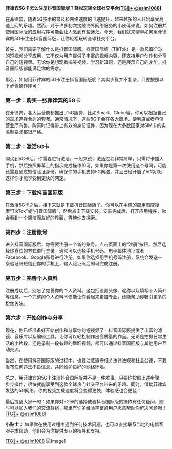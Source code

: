 **菲律宾5G卡怎么注册抖音国际版？轻松玩转全球社交平台[[TG💪+ @esim1088](https://t.me/s/esim1088)]**

在菲律宾，随着5G技术的普及和网络速度的飞速提升，越来越多的人开始享受高速上网的乐趣。然而，对于许多初次接触海外网络服务的小伙伴来说，如何注册并使用国际版的应用程序可能会让人感到有些迷茫。今天，我们就来聊聊如何用菲律宾的5G卡注册抖音国际版，让你轻松玩转全球社交平台。

首先，我们需要了解什么是抖音国际版。抖音国际版（TikTok）是一款风靡全球的短视频分享应用，它不仅为用户提供了丰富的视频内容，还支持用户创作和分享自己的短视频。无论你是想观看搞笑视频、学习新知识，还是展示自己的才华，抖音国际版都能满足你的需求。

那么，如何用菲律宾的5G卡注册抖音国际版呢？其实步骤并不复杂，只要按照以下步骤操作即可：

### 第一步：购买一张菲律宾的5G卡

在菲律宾，各大运营商都推出了5G服务，比如Smart、Globe等。你可以根据自己的需求选择合适的套餐。通常情况下，这些5G卡会在各大商场、便利店或者电信营业厅有售。购买时记得带上有效的身份证件，因为现在大多数国家对SIM卡的实名制要求都很严格。

### 第二步：激活5G卡

购买到5G卡后，你需要进行激活。一般来说，激活过程非常简单，只需将卡插入手机，然后按照屏幕上的指示完成操作即可。如果你是第一次使用这个号码，可能还需要通过短信验证身份。确保你的手机支持5G网络，并且已经开启了5G功能，这样你才能享受到更快的网速。

### 第三步：下载抖音国际版

在激活5G卡之后，接下来就是下载抖音国际版了。你可以在手机的应用商店搜索“TikTok”或“抖音国际版”，然后点击下载安装。安装完成后，打开应用程序，你会看到一个简洁而友好的界面，等待你去探索。

### 第四步：注册账号

进入抖音国际版后，你需要注册一个新的账号。点击页面上的“注册”按钮，然后选择你喜欢的方式进行登录。通常可以选择手机号码、电子邮件地址或者Facebook、Google账号进行注册。如果你选择用手机号码注册，系统会发送一条验证码短信到你的手机上，输入验证码后即可完成注册。

### 第五步：完善个人资料

注册成功后，别忘了完善你的个人资料。这包括设置头像、昵称以及填写个人简介等信息。一个完整的个人资料不仅能让你看起来更加专业，还能帮助你吸引更多的粉丝关注。

### 第六步：开始创作与分享

现在，你已经准备好开始创作和分享你的短视频了！抖音国际版提供了丰富的滤镜、音乐库以及编辑工具，让你可以轻松制作出高质量的作品。无论是拍摄日常生活的小片段，还是录制一段有趣的舞蹈视频，都可以通过抖音国际版与其他用户互动交流。

当然，在使用抖音国际版的过程中，也要注意遵守相关法律法规和社会公德，不要发布任何违法不良信息，共同维护良好的网络环境。

总之，用菲律宾的5G卡注册抖音国际版并不是一件难事。只要你按照上述步骤一步步操作，很快就能享受到这款全球热门社交平台带来的乐趣。同时，借助菲律宾发达的5G网络，你的视频加载速度将会变得更快，体验感也会更佳！

最后提醒大家一句：如果你对5G卡的选择或者抖音国际版的操作有任何疑问，随时可以加入我们的交流群组，那里有许多经验丰富的用户愿意帮助你解决问题哦！[[TG💪+ @esim1088](https://t.me/s/esim1088)]

**小贴士：** 如果你在使用过程中遇到任何技术问题，也可以直接联系当地的电信客服寻求帮助，他们会为你提供专业的指导和支持。

[[TG💪+ @esim1088](https://t.me/s/esim1088) ![Image](https://i.postimg.cc/4NQfJmqS/Snipaste-2025-05-13-00-14-12.png)]